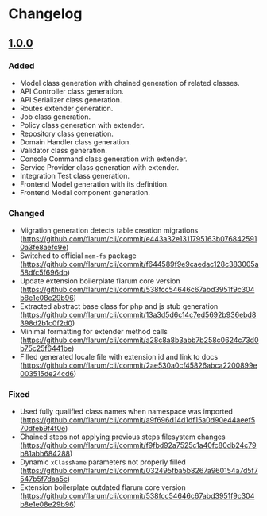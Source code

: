 # Changelog

## [1.0.0](https://github.com/flarum/cli/compare/5351123...v1.0.0)

### Added

- Model class generation with chained generation of related classes.
- API Controller class generation.
- API Serializer class generation.
- Routes extender generation.
- Job class generation.
- Policy class generation with extender.
- Repository class generation.
- Domain Handler class generation.
- Validator class generation.
- Console Command class generation with extender.
- Service Provider class generation with extender.
- Integration Test class generation.
- Frontend Model generation with its definition.
- Frontend Modal component generation.

### Changed

- Migration generation detects table creation migrations (https://github.com/flarum/cli/commit/e443a32e1311795163b0768425910a3fe8aefc9e)
- Switched to official `mem-fs` package (https://github.com/flarum/cli/commit/f644589f9e9caedac128c383005a58dfc5f696db)
- Update extension boilerplate flarum core version (https://github.com/flarum/cli/commit/538fcc54646c67abd3951f9c304b8e1e08e29b96)
- Extracted abstract base class for php and js stub generation (https://github.com/flarum/cli/commit/13a3d5d6c14c7ed5692b936ebd8398d2b1c0f2d0)
- Minimal formatting for extender method calls (https://github.com/flarum/cli/commit/a28c8a8b3abb7b258c0624c73d0b75c25f6441be)
- Filled generated locale file with extension id and link to docs (https://github.com/flarum/cli/commit/2ae530a0cf45826abca2200899e003515de24cd6)

### Fixed

- Used fully qualified class names when namespace was imported (https://github.com/flarum/cli/commit/a9f696d14d1df15a0d90e44aeef570dfeb9f4f0e)
- Chained steps not applying previous steps filesystem changes (https://github.com/flarum/cli/commit/f9fbd92a7525c1a40fc80db24c79b81abb684288)
- Dynamic `xClassName` parameters not properly filled (https://github.com/flarum/cli/commit/032495fba5b8267a960154a7d5f7547b5f7daa5c)
- Extension boilerplate outdated flarum core version (https://github.com/flarum/cli/commit/538fcc54646c67abd3951f9c304b8e1e08e29b96)
